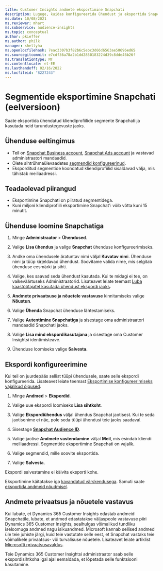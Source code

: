 ```yaml
---
title: Customer Insights andmete eksportimine Snapchati
description: Lugege, kuidas konfigureerida ühendust ja eksportida Snapchati.
ms.date: 10/08/2021
ms.reviewer: mhart
ms.subservice: audience-insights
ms.topic: conceptual
author: pkieffer
ms.author: philk
manager: shellyha
ms.openlocfilehash: 7eac3307b3f82b6c5ebc3d66d6563ae50696ed65
ms.sourcegitcommit: e7cdf36a78a2b1dd2850183224d39c8dde46b26f
ms.translationtype: MT
ms.contentlocale: et-EE
ms.lasthandoff: 02/16/2022
ms.locfileid: "8227243"
---
```

# <a name="export-segments-to-snapchat-preview"></a>Segmentide eksportimine Snapchati (eelversioon)

Saate eksportida ühendatud kliendiprofiilide segmente Snapchati ja kasutada neid turundustegevuste jaoks. 

## <a name="prerequisites-for-a-connection"></a>Ühenduse eeltingimus

-   Teil on [Snapchat Business account](https://business.snapchat.com/), [Snapchat Ads account](https://ads.snapchat.com/) ja vastavad administraatori mandaadid.
-   Olete sihtrühmaülevaadetes [segmendid konfigureerinud](segments.md).
-   Eksporditud segmentide koondatud kliendiprofiilid sisaldavad välja, mis tähistab meiliaadressi.

## <a name="known-limitations"></a>Teadaolevad piirangud

- Eksportimine Snapchati on piiratud segmentidega.
- Kuni miljoni kliendiprofiili eksportimine Snapchat'i võib võtta kuni 15 minutit. 

## <a name="set-up-connection-to-snapchat"></a>Ühenduse loomine Snapchatiga

1. Minge **Administraator** > **Ühendused**.

1. Valige **Lisa ühendus** ja valige **Snapchat** ühenduse konfigureerimiseks.

1. Andke oma ühendusele äratuntav nimi väljal **Kuvatav nimi**. Ühenduse nimi ja tüüp kirjeldavad ühendust. Soovitame valida nime, mis selgitab ühenduse eesmärki ja sihti.

1. Valige, kes saavad seda ühendust kasutada. Kui te midagi ei tee, on vaikeväärtuseks Administraatorid. Lisateavet leiate teemast [Luba kaastöötajatel kasutada ühendust ekspordi jaoks](connections.md#allow-contributors-to-use-a-connection-for-exports).

1. **Andmete privaatsuse ja nõuetele vastavuse** kinnitamiseks valige **Nõustun**.

1. Valige **Ühenda** Snapchat ühenduse lähtestamiseks.

1. Valige **Autentimine Snapchatiga** ja sisestage oma administraatori mandaadid Snapchati jaoks. 

1. Valige **Lisa mind ekspordikasutajana** ja sisestage oma Customer Insightsi identimisteave.

1. Ühenduse loomiseks valige **Salvesta**.

## <a name="configure-an-export"></a>Ekspordi konfigureerimine

Kui teil on juurdepääs sellist tüüpi ühendusele, saate selle ekspordi konfigureerida. Lisateavet leiate teemast [Eksportimise konfigureerimiseks vajalikud õigused](export-destinations.md#set-up-a-new-export).

1. Minge **Andmed** > **Ekspordid**.

1. Valige uue ekspordi loomiseks **Lisa sihtkoht**.

1. Valige **Ekspordiühendus** väljal ühendus Snapchat jaotisest. Kui te seda jaotisenime ei näe, pole seda tüüpi ühendusi teie jaoks saadaval.

1. Sisestage [**Snapchat Audience ID**](https://businesshelp.snapchat.com/s/article/custom-audiences).

1. Valige jaotise **Andmete vastendamine** väljal **Meil**, mis esindab kliendi meiliaadressi. Segmentide eksportimine Snapchati on vajalik.

1. Valige segmendid, mille soovite eksportida. 

1. Valige **Salvesta**.

Ekspordi salvestamine ei käivita eksporti kohe.

Eksportimine käitatakse iga [kavandatud värskendusega](system.md#schedule-tab). Samuti saate [eksportida andmeid nõudmisel](export-destinations.md#run-exports-on-demand). 


## <a name="data-privacy-and-compliance"></a>Andmete privaatsus ja nõuetele vastavus

Kui lubate, et Dynamics 365 Customer Insights edastab andmeid Snapchatile, lubate, et andmed edastatakse väljaspoole vastavuse piiri Dynamics 365 Customer Insights, sealhulgas võimalikud tundliku iseloomuga andmed nagu isikuandmed. Microsoft kannab sellised andmed üle teie juhiste järgi, kuid teie vastutate selle eest, et Snapchat vastaks teie võimalikele privaatsus- või turvalisuse nõuetele. Lisateavet leiate artiklist [Microsofti privaatsusavaldus](https://go.microsoft.com/fwlink/?linkid=396732).

Teie Dynamics 365 Customer Insightsi administraator saab selle ekspordisihtkoha igal ajal eemaldada, et lõpetada selle funktsiooni kasutamine.
